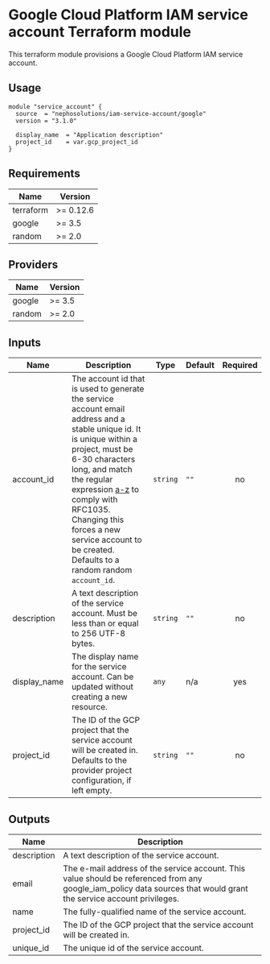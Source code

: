 # Google Cloud Platform IAM service account Terraform module

This terraform module provisions a Google Cloud Platform IAM service account.

## Usage

```hcl
module "service_account" {
  source  = "nephosolutions/iam-service-account/google"
  version = "3.1.0"

  display_name  = "Application description"
  project_id    = var.gcp_project_id
}
```

<!-- BEGINNING OF PRE-COMMIT-TERRAFORM DOCS HOOK -->
## Requirements

| Name | Version |
|------|---------|
| terraform | >= 0.12.6 |
| google | >= 3.5 |
| random | >= 2.0 |

## Providers

| Name | Version |
|------|---------|
| google | >= 3.5 |
| random | >= 2.0 |

## Inputs

| Name | Description | Type | Default | Required |
|------|-------------|------|---------|:--------:|
| account\_id | The account id that is used to generate the service account email address and a stable unique id. It is unique within a project, must be 6-30 characters long, and match the regular expression [a-z]([-a-z0-9]\*[a-z0-9]) to comply with RFC1035. Changing this forces a new service account to be created. Defaults to a random random `account_id`. | `string` | `""` | no |
| description | A text description of the service account. Must be less than or equal to 256 UTF-8 bytes. | `string` | `""` | no |
| display\_name | The display name for the service account. Can be updated without creating a new resource. | `any` | n/a | yes |
| project\_id | The ID of the GCP project that the service account will be created in. Defaults to the provider project configuration, if left empty. | `string` | `""` | no |

## Outputs

| Name | Description |
|------|-------------|
| description | A text description of the service account. |
| email | The e-mail address of the service account. This value should be referenced from any google\_iam\_policy data sources that would grant the service account privileges. |
| name | The fully-qualified name of the service account. |
| project\_id | The ID of the GCP project that the service account will be created in. |
| unique\_id | The unique id of the service account. |

<!-- END OF PRE-COMMIT-TERRAFORM DOCS HOOK -->
